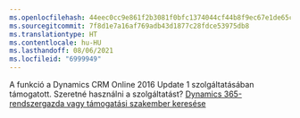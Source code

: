 ```yaml
---
ms.openlocfilehash: 44eec0cc9e861f2b3081f0bfc1374044cf44b8f9ec67e1de65cd29cc27f9ad2e
ms.sourcegitcommit: 7f8d1e7a16af769adb43d1877c28fdce53975db8
ms.translationtype: HT
ms.contentlocale: hu-HU
ms.lasthandoff: 08/06/2021
ms.locfileid: "6999949"
---
```

A funkció a Dynamics CRM Online 2016 Update 1 szolgáltatásában támogatott. Szeretné használni a szolgáltatást? [Dynamics 365-rendszergazda vagy támogatási szakember keresése](/dynamics365/customerengagement/on-premises/basics/find-administrator-support)